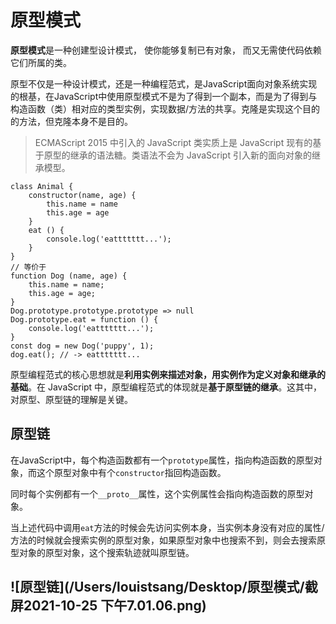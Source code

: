 # 原型模式

**原型模式**是一种创建型设计模式， 使你能够复制已有对象， 而又无需使代码依赖它们所属的类。

原型不仅是一种设计模式，还是一种编程范式，是JavaScript面向对象系统实现的根基，在JavaScript中使用原型模式不是为了得到一个副本，而是为了得到与构造函数（类）相对应的类型实例，实现数据/方法的共享。克隆是实现这个目的的方法，但克隆本身不是目的。

> ECMAScript 2015 中引入的 JavaScript 类实质上是 JavaScript 现有的基于原型的继承的语法糖。类语法不会为 JavaScript 引入新的面向对象的继承模型。

```
class Animal {
	constructor(name, age) {
		this.name = name
		this.age = age
	}
	eat () {
		console.log('eattttttt...');
	}
}
// 等价于
function Dog (name, age) {
	this.name = name;
	this.age = age;
}
Dog.prototype.prototype.prototype => null
Dog.prototype.eat = function () {
	console.log('eattttttt...');
}
const dog = new Dog('puppy', 1);
dog.eat(); // -> eattttttt...
```

原型编程范式的核心思想就是**利用实例来描述对象，用实例作为定义对象和继承的基础**。在 JavaScript 中，原型编程范式的体现就是**基于原型链的继承**。这其中，对原型、原型链的理解是关键。



## 原型链

在JavaScript中，每个构造函数都有一个`prototype`属性，指向构造函数的原型对象，而这个原型对象中有个`constructor`指回构造函数。

同时每个实例都有一个`__proto__`属性，这个实例属性会指向构造函数的原型对象。

当上述代码中调用`eat`方法的时候会先访问实例本身，当实例本身没有对应的属性/方法的时候就会搜索实例的原型对象，如果原型对象中也搜索不到，则会去搜索原型对象的原型对象，这个搜索轨迹就叫原型链。

## ![原型链](/Users/louistsang/Desktop/原型模式/截屏2021-10-25 下午7.01.06.png)